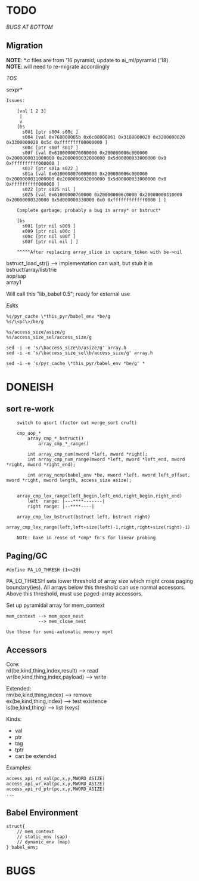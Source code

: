 TODO
====

*BUGS AT BOTTOM*

Migration
---------

**NOTE**: \*.c files are from '16 pyramid; update to ai_ml/pyramid ('18)  
**NOTE**: will need to re-migrate accordingly

*TOS*

sexpr\*  

    Issues:

        [val 1 2 3]
         | 
         v
        [bs 
          s001 [ptr s004 s00c ]
          s004 [val 0x760000005b 0x6c00000061 0x3100000020 0x3200000020 0x3300000020 0x5d 0xffffffff00000000 ]
          s00c [ptr s00f s017 ]
          s00f [val 0x6100000076000000 0x200000006c000000 0x2000000031000000 0x2000000032000000 0x5d00000033000000 0x0 0xffffffffff000000 ]
          s017 [ptr s01a s022 ]
          s01a [val 0x6100000076000000 0x200000006c000000 0x2000000031000000 0x2000000032000000 0x5d00000033000000 0x0 0xffffffffff000000 ]
          s022 [ptr s025 nil ]
          s025 [val 0x61000000760000 0x200000006c0000 0x20000000310000 0x20000000320000 0x5d000000330000 0x0 0xffffffffffff0000 ] ]

        Complete garbage; probably a bug in array* or bstruct*

        [bs 
          s001 [ptr nil s009 ]
          s009 [ptr nil s00c ]
          s00c [ptr nil s00f ]
          s00f [ptr nil nil ] ]

        ^^^^^After replacing array_slice in capture_token with be->nil

bstruct_load_str() --> implementation can wait, but stub it in  
bstruct/array/list/trie  
aop/sap  
array1  

Will call this "lib_babel 0.5"; ready for external use  

*Edits*

    %s/pyr_cache \*this_pyr/babel_env *be/g
    %s/\<pc\>/be/g

    %s/access_size/asize/g
    %s/access_size_sel/access_size/g

    sed -i -e 's/\baccess_size\b/asize/g' array.h
    sed -i -e 's/\baccess_size_sel\b/access_size/g' array.h

    sed -i -e 's/pyr_cache \*this_pyr/babel_env *be/g' *


DONEISH
=======

sort re-work
------------

        switch to qsort (factor out merge_sort cruft)

        cmp_aop_*
            array_cmp_*_bstruct()
                array_cmp_*_range()

            int array_cmp_num(mword *left, mword *right);
            int array_cmp_num_range(mword *left, mword *left_end, mword *right, mword *right_end);

            int array_ncmp(babel_env *be, mword *left, mword left_offset, mword *right, mword length, access_size asize);

        
        array_cmp_lex_range(left_begin,left_end,right_begin,right_end)
            left  range: |---****-------|
            right range: |--****----|

        array_cmp_lex_bstruct(bstruct left, bstruct right)
            array_cmp_lex_range(left,left+size(left)-1,right,right+size(right)-1)

        NOTE: bake in reuse of *cmp* fn's for linear probing


Paging/GC
---------

    #define PA_LO_THRESH (1<<20)

PA_LO_THRESH sets lower threshold of array size which might cross paging
boundary(ies). All arrays below this threshold can use normal accessors.
Above this threshold, must use paged-array accessors.

Set up pyramidal array for mem_context

    mem_context --> mem_open_nest
                --> mem_close_nest
    
    Use these for semi-automatic memory mgmt



Accessors
---------

Core:  
rd(be,kind,thing,index,result)      --> read  
wr(be,kind,thing,index,payload)     --> write  

Extended:  
rm(be,kind,thing,index)             --> remove  
ex(be,kind,thing,index)             --> test existence  
ls(be,kind,thing)                   --> list (keys)  

Kinds:
- val
- ptr
- tag
- tptr
- can be extended

Examples:

    access_api_rd_val(pc,x,y,MWORD_ASIZE)
    access_api_wr_val(pc,x,y,MWORD_ASIZE)
    access_api_rd_ptr(pc,x,y,MWORD_ASIZE)
    ...

Babel Environment
-----------------

    struct{
        // mem_context
        // static_env (sap)
        // dynamic_env (map)
    } babel_env;



BUGS
====




